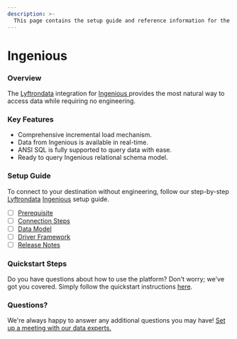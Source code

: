 ```yaml
---
description: >-
  This page contains the setup guide and reference information for the Ingenious source connector.
---
```


# Ingenious

### Overview

The [Lyftrondata](https://www.lyftrondata.com/) integration for [Ingenious](https://www.lyftrondata.com/integration/ingenious/)[ ](https://www.lyftrondata.com/integration/ingenious/)provides the most natural way to access data while requiring no engineering.

### Key Features

* Comprehensive incremental load mechanism.
* Data from Ingenious is available in real-time.&#x20;
* ANSI SQL is fully supported to query data with ease.
* Ready to query Ingenious relational schema model.

### Setup Guide

To connect to your destination without engineering, follow our step-by-step [Lyftrondata](https://www.lyftrondata.com/)  [Ingenious](https://www.lyftrondata.com/integration/ingenious/) setup guide.

* [ ] [Prerequisite](../../marketing-analytics/ingenious/prerequisite.md)
* [ ] [Connection Steps](../../marketing-analytics/ingenious/connection-steps.md)
* [ ] [Data Model](../../marketing-analytics/ingenious/data-model/)
* [ ] [Driver Framework](../../marketing-analytics/ingenious/driver-framework/)
* [ ] [Release Notes](../../marketing-analytics/ingenious/release-notes.md)

### Quickstart Steps

Do you have questions about how to use the platform? Don't worry; we've got you covered. Simply follow the quickstart instructions [here](../../../quickstart-steps.md).

### Questions? <a href="#questions" id="questions"></a>

We're always happy to answer any additional questions you may have! [Set up a meeting with our data experts.](https://www.lyftrondata.com/book-a-meeting/)

